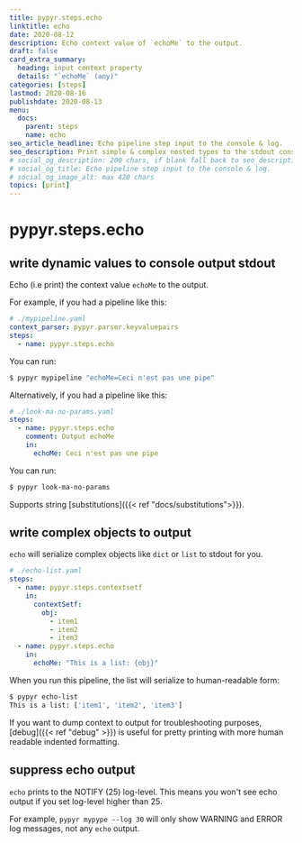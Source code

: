 ```yaml
---
title: pypyr.steps.echo
linktitle: echo
date: 2020-08-12
description: Echo context value of `echoMe` to the output.
draft: false
card_extra_summary:
  heading: input context property
  details: "`echoMe` (any)"
categories: [steps]
lastmod: 2020-08-16
publishdate: 2020-08-13
menu:
  docs:
    parent: steps
    name: echo
seo_article_headline: Echo pipeline step input to the console & log.
seo_description: Print simple & complex nested types to the stdout console & log output.
# social_og_description: 200 chars, if blank fall back to seo_description then description
# social_og_title: Echo pipeline step input to the console & log.
# social_og_image_alt: max 420 chars
topics: [print]
---
```

# pypyr.steps.echo
## write dynamic values to console output stdout
Echo (i.e print) the context value `echoMe` to the output.

For example, if you had a pipeline like this:

```yaml
# ./mypipeline.yaml
context_parser: pypyr.parser.keyvaluepairs
steps:
  - name: pypyr.steps.echo
```

You can run:

```bash
$ pypyr mypipeline "echoMe=Ceci n'est pas une pipe"
```

Alternatively, if you had a pipeline like this:

```yaml
# ./look-ma-no-params.yaml
steps:
  - name: pypyr.steps.echo
    comment: Output echoMe
    in:
      echoMe: Ceci n'est pas une pipe
```

You can run:

```bash
$ pypyr look-ma-no-params
```

Supports string [substitutions]({{< ref "docs/substitutions">}}).

## write complex objects to output
`echo` will serialize complex objects like `dict` or `list` to stdout for you.

```yaml
# ./echo-list.yaml
steps:
  - name: pypyr.steps.contextsetf
    in:
      contextSetf:
        obj:
          - item1
          - item2
          - item3
  - name: pypyr.steps.echo
    in:
      echoMe: "This is a list: {obj}"
```

When you run this pipeline, the list will serialize to human-readable form:
```bash
$ pypyr echo-list
This is a list: ['item1', 'item2', 'item3']
```

If you want to dump context to output for troubleshooting purposes, [debug]({{< ref "debug" >}})
is useful for pretty printing with more human readable indented formatting.

## suppress echo output
`echo` prints to the NOTIFY (25) log-level. This means you won't see echo
output if you set log-level higher than 25. 

For example, `pypyr mypype --log 30` will only show WARNING and ERROR log 
messages, not any `echo` output.